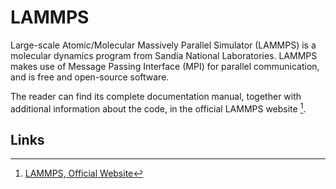# LAMMPS

Large-scale Atomic/Molecular Massively Parallel Simulator (LAMMPS) is a molecular dynamics program from Sandia National Laboratories. LAMMPS makes use of Message Passing Interface (MPI) for parallel communication, and is free and open-source software.

The reader can find its complete documentation manual, together with additional information about the code, in the official LAMMPS website [^1].

## Links

[^1]: [LAMMPS, Official Website](https://lammps.sandia.gov/)
